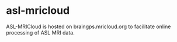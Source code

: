 # asl-mricloud
ASL-MRICloud is hosted on braingps.mricloud.org to facilitate online processing of ASL MRI data.
